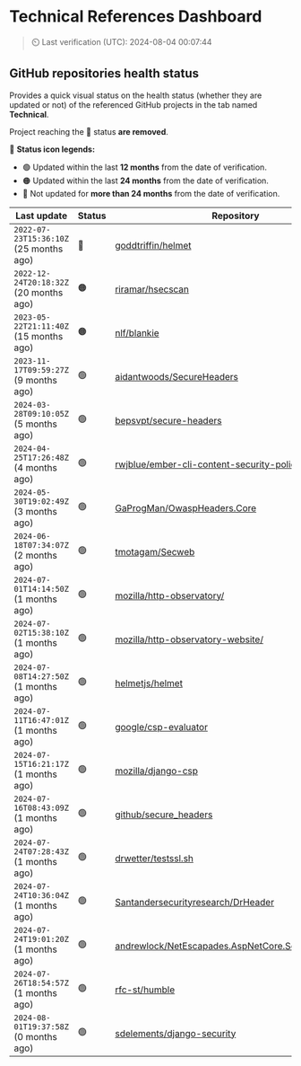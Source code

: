 
# Technical References Dashboard

> :timer_clock: Last verification (UTC): 2024-08-04 00:07:44

## GitHub repositories health status

Provides a quick visual status on the health status (whether they are updated or not) of the referenced GitHub projects in the tab named **Technical**.

Project reaching the :red_circle: status **are removed**.

:speech_balloon: **Status icon legends:**

* :green_circle: Updated within the last **12 months** from the date of verification.
* :orange_circle: Updated within the last **24 months** from the date of verification.
* :red_circle: Not updated for **more than 24 months** from the date of verification.

| Last update | Status | Repository |
| --- | --- | --- |
| `2022-07-23T15:36:10Z` (25 months ago) | :red_circle: | [goddtriffin/helmet](https://github.com/goddtriffin/helmet) |
| `2022-12-24T20:18:32Z` (20 months ago) | :orange_circle: | [riramar/hsecscan](https://github.com/riramar/hsecscan) |
| `2023-05-22T21:11:40Z` (15 months ago) | :orange_circle: | [nlf/blankie](https://github.com/nlf/blankie) |
| `2023-11-17T09:59:27Z` (9 months ago) | :green_circle: | [aidantwoods/SecureHeaders](https://github.com/aidantwoods/SecureHeaders) |
| `2024-03-28T09:10:05Z` (5 months ago) | :green_circle: | [bepsvpt/secure-headers](https://github.com/bepsvpt/secure-headers) |
| `2024-04-25T17:26:48Z` (4 months ago) | :green_circle: | [rwjblue/ember-cli-content-security-policy/](https://github.com/rwjblue/ember-cli-content-security-policy/) |
| `2024-05-30T19:02:49Z` (3 months ago) | :green_circle: | [GaProgMan/OwaspHeaders.Core](https://github.com/GaProgMan/OwaspHeaders.Core) |
| `2024-06-18T07:34:07Z` (2 months ago) | :green_circle: | [tmotagam/Secweb](https://github.com/tmotagam/Secweb) |
| `2024-07-01T14:14:50Z` (1 months ago) | :green_circle: | [mozilla/http-observatory/](https://github.com/mozilla/http-observatory/) |
| `2024-07-02T15:38:10Z` (1 months ago) | :green_circle: | [mozilla/http-observatory-website/](https://github.com/mozilla/http-observatory-website/) |
| `2024-07-08T14:27:50Z` (1 months ago) | :green_circle: | [helmetjs/helmet](https://github.com/helmetjs/helmet) |
| `2024-07-11T16:47:01Z` (1 months ago) | :green_circle: | [google/csp-evaluator](https://github.com/google/csp-evaluator) |
| `2024-07-15T16:21:17Z` (1 months ago) | :green_circle: | [mozilla/django-csp](https://github.com/mozilla/django-csp) |
| `2024-07-16T08:43:09Z` (1 months ago) | :green_circle: | [github/secure_headers](https://github.com/github/secure_headers) |
| `2024-07-24T07:28:43Z` (1 months ago) | :green_circle: | [drwetter/testssl.sh](https://github.com/drwetter/testssl.sh) |
| `2024-07-24T10:36:04Z` (1 months ago) | :green_circle: | [Santandersecurityresearch/DrHeader](https://github.com/Santandersecurityresearch/DrHeader) |
| `2024-07-24T19:01:20Z` (1 months ago) | :green_circle: | [andrewlock/NetEscapades.AspNetCore.SecurityHeaders](https://github.com/andrewlock/NetEscapades.AspNetCore.SecurityHeaders) |
| `2024-07-26T18:54:57Z` (1 months ago) | :green_circle: | [rfc-st/humble](https://github.com/rfc-st/humble) |
| `2024-08-01T19:37:58Z` (0 months ago) | :green_circle: | [sdelements/django-security](https://github.com/sdelements/django-security) |

